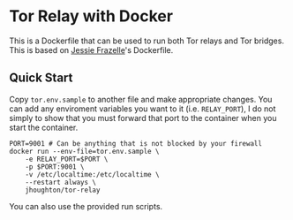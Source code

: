 # Tor Relay with Docker
This is a Dockerfile that can be used to run both Tor relays and Tor bridges.
This is based on [Jessie Frazelle](https://github.com/jessfraz)'s Dockerfile.

## Quick Start
Copy `tor.env.sample` to another file and make appropriate changes.
You can add any enviroment variables you want to it (i.e. `RELAY_PORT`),
I do not simply to show that you must forward that port to the container when you start the container.

```
PORT=9001 # Can be anything that is not blocked by your firewall
docker run --env-file=tor.env.sample \
    -e RELAY_PORT=$PORT \
    -p $PORT:9001 \
    -v /etc/localtime:/etc/localtime \
    --restart always \
    jhoughton/tor-relay
```

You can also use the provided run scripts.

